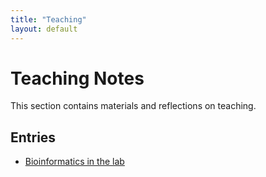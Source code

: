 ```yaml
---
title: "Teaching"
layout: default
---
```


# Teaching Notes

This section contains materials and reflections on teaching.

## Entries

- [Bioinformatics in the lab](Teaching/lab_bioinformatics_spring2025.md)
